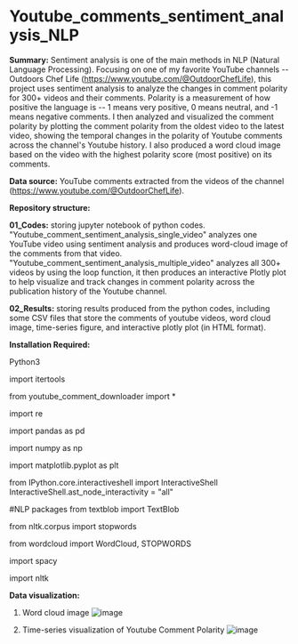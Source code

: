 # Youtube_comments_sentiment_analysis_NLP
 
**Summary:** Sentiment analysis is one of the main methods in NLP (Natural Language Processing). Focusing on one of my favorite YouTube channels -- Outdoors Chef Life (https://www.youtube.com/@OutdoorChefLife), this project uses sentiment analysis to analyze the changes in comment polarity for 300+ videos and their comments. Polarity is a measurement of how positive the language is -- 1 means very positive, 0 means neutral, and -1 means negative comments. I then analyzed and visualized the comment polarity by plotting the comment polarity from the oldest video to the latest video, showing the temporal changes in the polarity of Youtube comments across the channel's Youtube history. I also produced a word cloud image based on the video with the highest polarity score (most positive) on its comments. 


**Data source:** YouTube comments extracted from the videos of the channel (https://www.youtube.com/@OutdoorChefLife). 


**Repository structure:**

**01_Codes:** storing jupyter notebook of python codes. "Youtube_comment_sentiment_analysis_single_video" analyzes one YouTube video using sentiment analysis and produces word-cloud image of the comments from that video. "Youtube_comment_sentiment_analysis_multiple_video" analyzes all 300+ videos by using the loop function, it then produces an interactive Plotly plot to help visualize and track changes in comment polarity across the publication history of the Youtube channel. 

**02_Results:** storing results produced from the python codes, including some CSV files that store the comments of youtube videos, word cloud image, time-series figure, and interactive plotly plot (in HTML format). 

**Installation Required:**

Python3

import itertools 

from youtube_comment_downloader import *

import re

import pandas as pd

import numpy as np

import matplotlib.pyplot as plt

from IPython.core.interactiveshell import InteractiveShell
InteractiveShell.ast_node_interactivity = "all"

#NLP packages
from textblob import TextBlob

from nltk.corpus import stopwords

from wordcloud import WordCloud, STOPWORDS

import spacy

import nltk


**Data visualization:**

1. Word cloud image
![image](https://github.com/YingtongAamandaWu/Youtube_comments_sentiment_analysis_NLP/assets/80353259/ff5eb654-e850-4786-978d-423b1923f131)

2. Time-series visualization of Youtube Comment Polarity 
![image](https://github.com/YingtongAamandaWu/Youtube_comments_sentiment_analysis_NLP/assets/80353259/fe4f7434-6782-4a70-8ff0-48274ad1f857)
